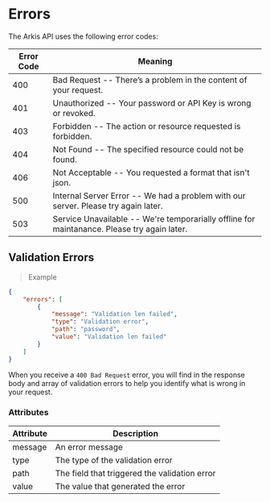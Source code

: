 # Errors

The Arkis API uses the following error codes:

Error Code | Meaning
---------- | -------
400 | Bad Request -- There’s a problem in the content of your request.
401 | Unauthorized -- Your password or API Key is wrong or revoked.
403 | Forbidden -- The action or resource requested is forbidden.
404 | Not Found -- The specified resource could not be found.
406 | Not Acceptable -- You requested a format that isn't json.
500 | Internal Server Error -- We had a problem with our server. Please try again later.
503 | Service Unavailable -- We're temporarially offline for maintanance. Please try again later.

## Validation Errors

> Example

```json
{
    "errors": [
        {
            "message": "Validation len failed",
            "type": "Validation error",
            "path": "password",
            "value": "Validation len failed"
        }
    ]
}
```

When you receive a `400 Bad Request` error, you will find in the response body
and array of validation errors to help you identify what is wrong in your
request.

### Attributes

Attribute | Description
--------- | -----------
message   | An error message
type      | The type of the validation error
path      | The field that triggered the validation error
value     | The value that generated the error
